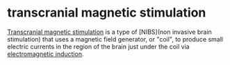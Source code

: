 # transcranial magnetic stimulation
[Transcranial magnetic stimulation](https://en.wikipedia.org/wiki/Transcranial_magnetic_stimulation) is a type of [NIBS](non invasive brain stimulation) that uses a magnetic field generator, or "coil", to produce small electric currents in the region of the brain just under the coil via [electromagnetic induction](https://en.wikipedia.org/wiki/Electromagnetic_induction).